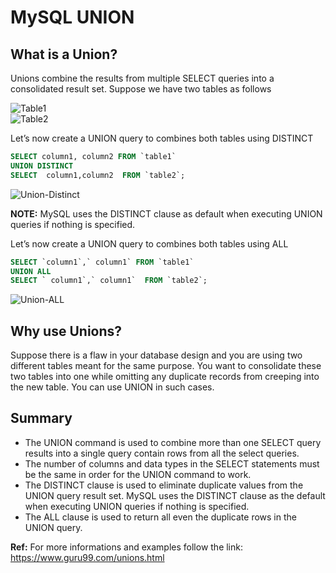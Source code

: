 # MySQL UNION

## What is a Union?

Unions combine the results from multiple SELECT queries into a consolidated result set. Suppose we have two tables as follows

<img src="https://www.guru99.com/images/Table1%281%29.png" title="Table1"><br>
<img src="https://www.guru99.com/images/Table2%281%29.png" title="Table2"><br>

Let’s now create a UNION query to combines both tables using DISTINCT

```SQL
SELECT column1, column2 FROM `table1`
UNION DISTINCT
SELECT  column1,column2  FROM `table2`;
```

<img src="https://www.guru99.com/images/Table1UnionTable2Distinct.png" title="Union-Distinct">

**NOTE:** MySQL uses the DISTINCT clause as default when executing UNION queries if nothing is specified.

Let’s now create a UNION query to combines both tables using ALL

```SQL
SELECT `column1`,` column1` FROM `table1`
UNION ALL
SELECT ` column1`,` column1`  FROM `table2`;
```

<img src="https://www.guru99.com/images/Table1UnionTable2ALL.png" title="Union-ALL"><br>

## Why use Unions?

Suppose there is a flaw in your database design and you are using two different tables meant for the same purpose. You want to consolidate these two tables into one while omitting any duplicate records from creeping into the new table. You can use UNION in such cases.

## Summary

- The UNION command is used to combine more than one SELECT query results into a single query contain rows from all the select queries.
- The number of columns and data types in the SELECT statements must be the same in order for the UNION command to work.
- The DISTINCT clause is used to eliminate duplicate values from the UNION query result set. MySQL uses the DISTINCT clause as the default when executing UNION queries if nothing is specified.
- The ALL clause is used to return all even the duplicate rows in the UNION query.

**Ref:** For more informations and examples follow the link: https://www.guru99.com/unions.html
